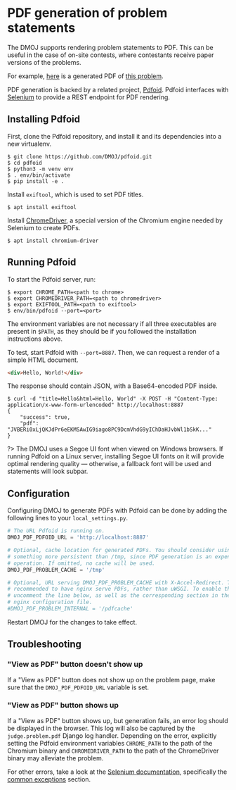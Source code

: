 # PDF generation of problem statements

The DMOJ supports rendering problem statements to PDF. This can be useful in the case of on-site contests, where
contestants receive paper versions of the problems.

For example, [here](https://dmoj.ca/problem/ioi14p1/pdf) is a generated PDF of
[this problem](https://dmoj.ca/problem/ioi14p1).

PDF generation is backed by a related project, [Pdfoid](https://github.com/DMOJ/pdfoid). Pdfoid interfaces with
[Selenium](https://www.selenium.dev/) to provide a REST endpoint for PDF rendering.

## Installing Pdfoid

First, clone the Pdfoid repository, and install it and its dependencies into a new virtualenv.

```shell-session
$ git clone https://github.com/DMOJ/pdfoid.git
$ cd pdfoid
$ python3 -m venv env
$ . env/bin/activate
$ pip install -e .
```

Install `exiftool`, which is used to set PDF titles.

```shell-session
$ apt install exiftool
```

Install [ChromeDriver](https://chromedriver.chromium.org/downloads), a special version of the Chromium engine needed by
Selenium to create PDFs.

```shell-session
$ apt install chromium-driver
```

## Running Pdfoid

To start the Pdfoid server, run:

```shell-session
$ export CHROME_PATH=<path to chrome>
$ export CHROMEDRIVER_PATH=<path to chromedriver>
$ export EXIFTOOL_PATH=<path to exiftool>
$ env/bin/pdfoid --port=<port>
```

The environment variables are not necessary if all three executables are present in `$PATH`, as they should be if you
followed the installation instructions above.

To test, start Pdfoid with `--port=8887`. Then, we can request a render of a simple HTML document.

```html
<div>Hello, World!</div>
```

The response should contain JSON, with a Base64-encoded PDF inside.

```shell-session
$ curl -d "title=Hello&html=Hello, World" -X POST -H "Content-Type: application/x-www-form-urlencoded" http://localhost:8887
{
    "success": true,
    "pdf": "JVBERi0xLjQKJdPr6eEKMSAwIG9iago8PC9DcmVhdG9yIChDaHJvbWl1bSkK..."
}
```

?>  The DMOJ uses a Segoe UI font when viewed on Windows browsers. If running Pdfoid on a Linux server, installing
    Segoe UI fonts on it will provide optimal rendering quality &mdash; otherwise, a fallback font will be used and
    statements will look subpar.

## Configuration

Configuring DMOJ to generate PDFs with Pdfoid can be done by adding the following lines to your `local_settings.py`.

```python
# The URL Pdfoid is running on.
DMOJ_PDF_PDFOID_URL = 'http://localhost:8887'

# Optional, cache location for generated PDFs. You should consider using
# something more persistent than /tmp, since PDF generation is an expensive
# operation. If omitted, no cache will be used.
DMOJ_PDF_PROBLEM_CACHE = '/tmp'

# Optional, URL serving DMOJ_PDF_PROBLEM_CACHE with X-Accel-Redirect. This is
# recommended to have nginx serve PDFs, rather than uWSGI. To enable this,
# uncomment the line below, as well as the corresponding section in the sample
# nginx configuration file.
#DMOJ_PDF_PROBLEM_INTERNAL = '/pdfcache'
```

Restart DMOJ for the changes to take effect.

## Troubleshooting

### "View as PDF" button doesn't show up

If a "View as PDF" button does not show up on the problem page, make sure that the `DMOJ_PDF_PDFOID_URL` variable is set.

### "View as PDF" button shows up

If a "View as PDF" button shows up, but generation fails, an error log should be displayed in the browser. This log will
also be captured by the `judge.problem.pdf` Django log handler. Depending on the error, explicitly setting the Pdfoid
environment variables `CHROME_PATH` to the path of the Chromium binary and `CHROMEDRIVER_PATH` to the path of the
ChromeDriver binary may alleviate the problem.

For other errors, take a look at the [Selenium documentation](https://www.selenium.dev/documentation/webdriver/),
specifically the
[common exceptions](https://www.selenium.dev/selenium/docs/api/py/common/selenium.common.exceptions.html) section.
